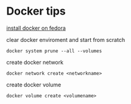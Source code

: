 # Docker tips
[install docker on fedora](https://docs.docker.com/engine/install/fedora/)

clear docker enviroment and start from scratch
```
docker system prune --all --volumes
```
create docker network
```
docker network create <networkname>
```
create docker volume
```
docker volume create <volumename>
```
